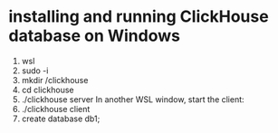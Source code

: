 # installing and running ClickHouse database on Windows

1. wsl
2. sudo -i
3. mkdir /clickhouse
4. cd clickhouse
5. ./clickhouse server
In another WSL window, start the client:
6. ./clickhouse client
7. create database db1;
